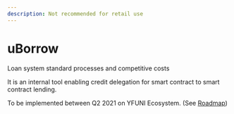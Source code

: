 ```yaml
---
description: Not recommended for retail use
---
```


# uBorrow

Loan system standard processes and competitive costs

It is an internal tool enabling credit delegation for smart contract to smart contract lending.

To be implemented between Q2 2021 on YFUNI Ecosystem. \(See [Roadmap](https://app.gitbook.com/@yfuni-finance/s/yfuni-finance/protocol/roadmap)\)


